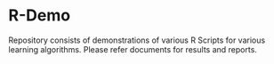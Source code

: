 # R-Demo
Repository consists of demonstrations of various R Scripts for various learning algorithms. Please refer documents for results and reports.
